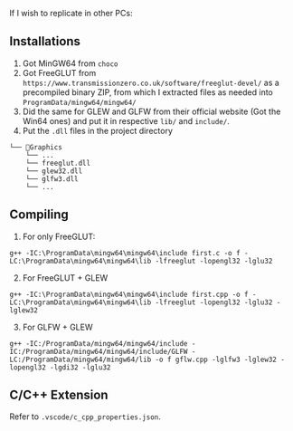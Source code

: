 If I wish to replicate in other PCs:

## Installations

1. Got MinGW64 from `choco`
2. Got FreeGLUT from `https://www.transmissionzero.co.uk/software/freeglut-devel/` as a precompiled binary ZIP, from which I extracted files as needed into `ProgramData/mingw64/mingw64/`
3. Did the same for GLEW and GLFW from their official website (Got the Win64 ones) and put it in respective `lib/` and `include/`.
4. Put the `.dll` files in the project directory

```
└── 📁Graphics
    └── ...
    └── freeglut.dll
    └── glew32.dll
    └── glfw3.dll
    └── ...
```

## Compiling

1. For only FreeGLUT:
```shell
g++ -IC:\ProgramData\mingw64\mingw64\include first.c -o f -LC:\ProgramData\mingw64\mingw64\lib -lfreeglut -lopengl32 -lglu32
```
2. For FreeGLUT + GLEW
```shell
g++ -IC:\ProgramData\mingw64\mingw64\include first.cpp -o f -LC:\ProgramData\mingw64\mingw64\lib -lfreeglut -lopengl32 -lglu32 -lglew32
```
3. For GLFW + GLEW
```shell
g++ -IC:/ProgramData/mingw64/mingw64/include -IC:/ProgramData/mingw64/mingw64/include/GLFW -LC:/ProgramData/mingw64/mingw64/lib -o f gflw.cpp -lglfw3 -lglew32 -lopengl32 -lgdi32 -lglu32
```
## C/C++ Extension

Refer to `.vscode/c_cpp_properties.json`.